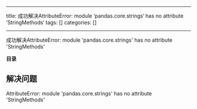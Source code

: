 
--- 
title:  成功解决AttributeError: module ‘pandas.core.strings‘ has no attribute ‘StringMethods‘ 
tags: []
categories: [] 

---
成功解决AttributeError: module 'pandas.core.strings' has no attribute 'StringMethods'





**目录**















## **解决问题**

AttributeError: module 'pandas.core.strings' has no attribute 'StringMethods'


